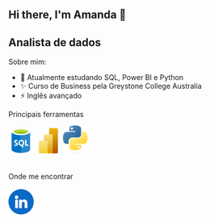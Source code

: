 ## Hi there, I'm Amanda 👋

## Analista de dados
Sobre mim:

- 🌱 Atualmente estudando SQL, Power BI e Python
- ✨ Curso de Business pela Greystone College Australia
- ⚡ Inglês avançado

Principais ferramentas 
<div>
<img width="50" src="https://github.com/amandalmeida2/Portifolio/blob/main/Icones/sql.png?raw=true">
<img width="50" src="https://github.com/amandalmeida2/Portifolio/blob/main/Icones/power%20bi.png?raw=true">
<img width="50" src="https://github.com/amandalmeida2/Portifolio/blob/main/Icones/python.png?raw=true">
</div>
<br></br>
Onde me encontrar
<br></br>
<div>
  <a href="https://www.linkedin.com/in/amanda16almeida/">
      <img width="50" src="https://github.com/amandalmeida2/Portifolio/blob/main/Icones/linkedin.png?raw=true"></a>
</div>

<!--
**amandalmeida2/amandalmeida2** is a ✨ _special_ ✨ repository because its `README.md` (this file) appears on your GitHub profile.

Here are some ideas to get you started:

- 🔭 I’m currently working on ...
- 🌱 I’m currently learning ...
- 👯 I’m looking to collaborate on ...
- 🤔 I’m looking for help with ...
- 💬 Ask me about ...
- 📫 How to reach me: ...
- 😄 Pronouns: ...
- ⚡ Fun fact: ...


<img width="" src="">
<a href="http"Clique aqui </a>>
ou 
<div>
<a href="http"Clique aqui
<img width="" src="">
</a>>
</div>
-->
